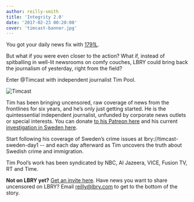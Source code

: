 ```yaml
---
author: reilly-smith
title: 'Integrity 2.0'
date: '2017-02-23 00:20:00'
cover: 'timcast-banner.jpg'
---
```

You got your daily news fix with [1791L](https://lbry.com/news/1791l).

But what if you were even closer to the action? What if, instead of spitballing in well-lit newsrooms on comfy couches, LBRY could bring back the journalism of yesterday, right from the field?

Enter @Timcast with independent journalist Tim Pool.

![Timcast](/img/news/timcast-inline.jpg)

Tim has been bringing uncensored, raw coverage of news from the frontlines for six years, and he’s only just getting started. He is the quintessential independent journalist, unfunded by corporate news outlets or special interests. You can donate [to his Patreon here](https://www.patreon.com/timcast) and his current [investigation in Sweden here](https://www.gofundme.com/lastnightinsweden).

Start following his coverage of Sweden’s crime issues at lbry://timcast-sweden-day1 -- and each day afterward as Tim uncovers the truth about Swedish crime and immigration.

Tim Pool’s work has been syndicated by NBC, Al Jazeera, VICE, Fusion TV, RT and Time.

**Not on LBRY yet?** [Get an invite here](https://lbry.com/get). Have news you want to share uncensored on LBRY? Email reilly@lbry.com to get to the bottom of the story.
